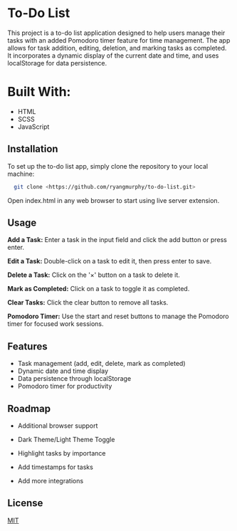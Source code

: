 
# To-Do List

This project is a to-do list application designed to help users manage their tasks with an added Pomodoro timer feature for time management. The app allows for task addition, editing, deletion, and marking tasks as completed. It incorporates a dynamic display of the current date and time, and uses localStorage for data persistence.

# Built With:

- HTML
- SCSS
- JavaScript


## Installation

To set up the to-do list app, simply clone the repository to your local machine:

```bash
  git clone <https://github.com/ryangmurphy/to-do-list.git>
```
Open index.html in any web browser to start using live server extension.

    
## Usage

**Add a Task:** Enter a task in the input field and click the add button or press enter.

**Edit a Task:** Double-click on a task to edit it, then press enter to save.

**Delete a Task:** Click on the '×' button on a task to delete it.

**Mark as Completed:** Click on a task to toggle it as completed.

**Clear Tasks:** Click the clear button to remove all tasks.

**Pomodoro Timer:** Use the start and reset buttons to manage the Pomodoro timer for focused work sessions.




## Features

- Task management (add, edit, delete, mark as completed)
- Dynamic date and time display
- Data persistence through localStorage
- Pomodoro timer for productivity


## Roadmap

- Additional browser support

- Dark Theme/Light Theme Toggle

- Highlight tasks by importance

- Add timestamps for tasks

- Add more integrations






## License

[MIT](https://choosealicense.com/licenses/mit/)

